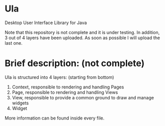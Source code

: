 # UIa
Desktop User Interface Library for Java

Note that this repository is not complete and it is under testing. 
In addition, 3 out of 4 layers have been uploaded. As soon as possible I will upload the last one.

# Brief description: (not complete)

UIa is structured into 4 layers: (starting from bottom)

1) Context, responsible to rendering and handling Pages
2) Page,    responsible to rendering and handling Views
3) View,    responsible to provide a common ground to draw and manage widgets
4) Widget

More information can be found inside every file.
